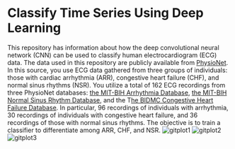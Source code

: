 # Classify Time Series Using Deep Learning

This repository has information about how the deep convolutional neural network (CNN) can be used to classify human electrocardiogram (ECG) data.
The data used in this repository are publicly available from [PhysioNet](https://physionet.org/).
In this source, you use ECG data gathered from three groups of individuals: those with cardiac arrhythmia (ARR), congestive heart failure (CHF), and normal sinus rhythms (NSR). You utilize a total of 162 ECG recordings from three PhysioNet databases: [the MIT-BIH Arrhythmia Database](https://www.physionet.org/content/mitdb/1.0.0/), [the MIT-BIH Normal Sinus Rhythm Database](https://www.physionet.org/content/nsrdb/1.0.0/), and the T[he BIDMC Congestive Heart Failure Database](https://www.physionet.org/content/chfdb/1.0.0/). In particular, 96 recordings of individuals with arrhythmia, 30 recordings of individuals with congestive heart failure, and 36 recordings of those with normal sinus rhythms. The objective is to train a classifier to differentiate among ARR, CHF, and NSR.
![gitplot1](https://user-images.githubusercontent.com/96732467/182002156-4acdf0b7-c8ae-4707-bba4-a9534023a924.png)
![gitplot2](https://user-images.githubusercontent.com/96732467/182002161-b395e59b-faa8-4819-b26e-e33259361c4a.png)
![gitplot3](https://user-images.githubusercontent.com/96732467/182002163-56ea48f3-dedf-423c-9760-2715d7a4d19a.png)
